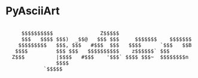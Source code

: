 PyAsciiArt
============

<pre>                                                                                          
     $$$$$$$$$$               Z$$$$$                          `$$$  $$$@    '$$$$$             $$$$ 
     $$$   $$$$ $$$)  _$$@   $$$ $$$     $$$$$$$    $$$$$$$   $$$  `$$$    $$$ $$$    $$$)$$$$$$$$$$
    $$$$$$$$$   $$$, $$$   #$$$  $$$   $$$$      `$$$   $$B  $$$B  $$$   `$$$  $$$,   $$$k    $$$   
   $$$$         $$$ $$$   $$$$$$$$$$    z$$$$$$` $$$        l$$$  $$$k  $$$$$$$$$$)  $$$     $$$~   
  Z$$$          |$$$$   #$$$    '$$$` $$$$ $$$~  $$$$$$$$n  $$$  $$$$ `$$$    '$$$k $$$)    l$$$$$  
                $$$$                                                                                
            `$$$$$                                                                                  
</pre>
